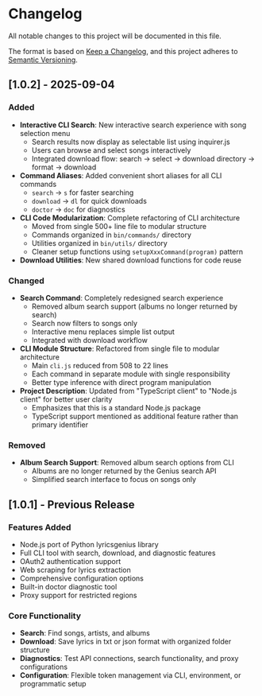 # Changelog

All notable changes to this project will be documented in this file.

The format is based on [Keep a Changelog](https://keepachangelog.com/en/1.0.0/),
and this project adheres to [Semantic Versioning](https://semver.org/spec/v2.0.0.html).

## [1.0.2] - 2025-09-04

### Added

- **Interactive CLI Search**: New interactive search experience with song selection menu
  - Search results now display as selectable list using inquirer.js
  - Users can browse and select songs interactively
  - Integrated download flow: search → select → download directory → format → download
- **Command Aliases**: Added convenient short aliases for all CLI commands
  - `search` → `s` for faster searching
  - `download` → `dl` for quick downloads  
  - `doctor` → `doc` for diagnostics
- **CLI Code Modularization**: Complete refactoring of CLI architecture
  - Moved from single 500+ line file to modular structure
  - Commands organized in `bin/commands/` directory
  - Utilities organized in `bin/utils/` directory
  - Cleaner setup functions using `setupXxxCommand(program)` pattern
- **Download Utilities**: New shared download functions for code reuse

### Changed

- **Search Command**: Completely redesigned search experience
  - Removed album search support (albums no longer returned by search)
  - Search now filters to songs only
  - Interactive menu replaces simple list output
  - Integrated with download workflow
- **CLI Module Structure**: Refactored from single file to modular architecture
  - Main `cli.js` reduced from 508 to 22 lines
  - Each command in separate module with single responsibility
  - Better type inference with direct program manipulation
- **Project Description**: Updated from "TypeScript client" to "Node.js client" for better user clarity
  - Emphasizes that this is a standard Node.js package
  - TypeScript support mentioned as additional feature rather than primary identifier

### Removed

- **Album Search Support**: Removed album search options from CLI
  - Albums are no longer returned by the Genius search API
  - Simplified search interface to focus on songs only

## [1.0.1] - Previous Release

### Features Added

- Node.js port of Python lyricsgenius library
- Full CLI tool with search, download, and diagnostic features
- OAuth2 authentication support
- Web scraping for lyrics extraction
- Comprehensive configuration options
- Built-in doctor diagnostic tool
- Proxy support for restricted regions

### Core Functionality

- **Search**: Find songs, artists, and albums
- **Download**: Save lyrics in txt or json format with organized folder structure
- **Diagnostics**: Test API connections, search functionality, and proxy configurations
- **Configuration**: Flexible token management via CLI, environment, or programmatic setup